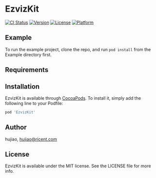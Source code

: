 # EzvizKit

[![CI Status](https://img.shields.io/travis/hujiao/EzvizKit.svg?style=flat)](https://travis-ci.org/hujiao/EzvizKit)
[![Version](https://img.shields.io/cocoapods/v/EzvizKit.svg?style=flat)](https://cocoapods.org/pods/EzvizKit)
[![License](https://img.shields.io/cocoapods/l/EzvizKit.svg?style=flat)](https://cocoapods.org/pods/EzvizKit)
[![Platform](https://img.shields.io/cocoapods/p/EzvizKit.svg?style=flat)](https://cocoapods.org/pods/EzvizKit)

## Example

To run the example project, clone the repo, and run `pod install` from the Example directory first.

## Requirements

## Installation

EzvizKit is available through [CocoaPods](https://cocoapods.org). To install
it, simply add the following line to your Podfile:

```ruby
pod 'EzvizKit'
```

## Author

hujiao, hujiao@ricent.com

## License

EzvizKit is available under the MIT license. See the LICENSE file for more info.

